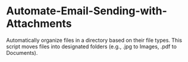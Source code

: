 # Automate-Email-Sending-with-Attachments
Automatically organize files in a directory based on their file types. This script moves files into designated folders (e.g., .jpg to Images, .pdf to Documents).

